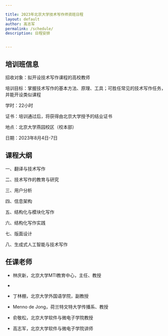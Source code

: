 ```yaml
---

title: 2023年北京大学技术写作师资班日程
layout: default
author: 高志军
permalink: /schedule/
description: 日程安排


---
```


## 培训班信息

招收对象：拟开设技术写作课程的高校教师

培训目标：掌握技术写作的基本方法、原理、工具；可胜任常见的技术写作任务，并能开设类似课程

学时：22小时

证书：培训通过后，将获得由北京大学授予的结业证书

地点：北京大学燕园校区（校本部）

日期：2023年8月4日-7日

## 课程大纲

一、翻译与技术写作

二、技术写作的教育与研究

三、用户分析

四、信息架构

五、结构化与模块化写作

六、结构化写作实践

七、版面设计

八、生成式人工智能与技术写作

## 任课老师

- 林庆新，北京大学MTI教育中心，主任、教授
- 
- 丁林棚，北京大学外国语学院，副教授

- Menno de Jong，荷兰特文特大学传播系、教授

- 俞敬松，北京大学软件与微电子学院教授

- 高志军，北京大学软件与微电子学院讲师





